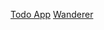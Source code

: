 [Todo App](https://github.com/GabiKoran/todo-app)
[Wanderer](https://github.com/GabiKoran/wanderer-java)
